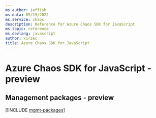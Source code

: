 ```yaml
---
ms.author: jeffish
ms.data: 09/19/2022
ms.service: chaos
description: Reference for Azure Chaos SDK for JavaScript
ms.topic: reference
ms.devlang: javascript
author: xirzec
title: Azure Chaos SDK for JavaScript
---
```

# Azure Chaos SDK for JavaScript - preview

## Management packages - preview
[!INCLUDE [mgmt-packages](chaos-mgmt-index.md)]